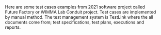 Here are some test cases examples from 2021 software project called Future Factory or WIMMA Lab Conduit project. Test cases are implemented by manual method. The test management system is TestLink where the all documents come from; test specifications, test plans, executions and reports.
